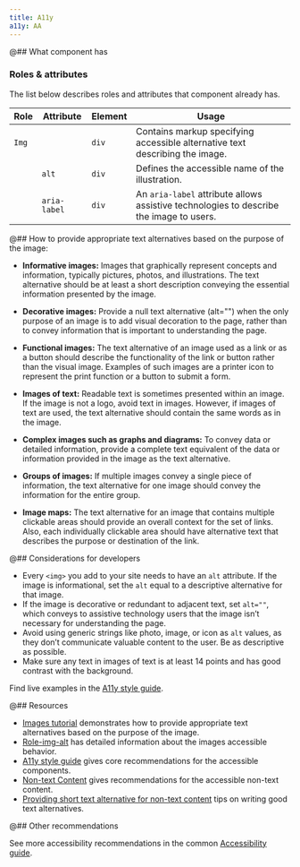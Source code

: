 ```yaml
---
title: A11y
a11y: AA
---
```


@## What component has

### Roles & attributes

The list below describes roles and attributes that component already has.

| Role  | Attribute    | Element | Usage                                                                                   |
| ----- | ------------ | ------- | --------------------------------------------------------------------------------------- |
| `Img` |              | `div`   | Contains markup specifying accessible alternative text describing the image.            |
|       | `alt`        | `div`   | Defines the accessible name of the illustration.                                        |
|       | `aria-label` | `div`   | An `aria-label` attribute allows assistive technologies to describe the image to users. |

@## How to provide appropriate text alternatives based on the purpose of the image:

- **Informative images:** Images that graphically represent concepts and information, typically pictures, photos, and illustrations. The text alternative should be at least a short description conveying the essential information presented by the image.

- **Decorative images:** Provide a null text alternative (alt="") when the only purpose of an image is to add visual decoration to the page, rather than to convey information that is important to understanding the page.

- **Functional images:** The text alternative of an image used as a link or as a button should describe the functionality of the link or button rather than the visual image. Examples of such images are a printer icon to represent the print function or a button to submit a form.

- **Images of text:** Readable text is sometimes presented within an image. If the image is not a logo, avoid text in images. However, if images of text are used, the text alternative should contain the same words as in the image.

- **Complex images such as graphs and diagrams:** To convey data or detailed information, provide a complete text equivalent of the data or information provided in the image as the text alternative.

- **Groups of images:** If multiple images convey a single piece of information, the text alternative for one image should convey the information for the entire group.

- **Image maps:** The text alternative for an image that contains multiple clickable areas should provide an overall context for the set of links. Also, each individually clickable area should have alternative text that describes the purpose or destination of the link.

@## Considerations for developers

- Every `<img>` you add to your site needs to have an `alt` attribute. If the image is informational, set the `alt` equal to a descriptive alternative for that image.
- If the image is decorative or redundant to adjacent text, set `alt=""`, which conveys to assistive technology users that the image isn’t necessary for understanding the page.
- Avoid using generic strings like photo, image, or icon as `alt` values, as they don’t communicate valuable content to the user. Be as descriptive as possible.
- Make sure any text in images of text is at least 14 points and has good contrast with the background.

Find live examples in the [A11y style guide](https://a11y-style-guide.com/style-guide/section-media.html#kssref-media-images).

@## Resources

- [Images tutorial](https://www.w3.org/WAI/tutorials/images/) demonstrates how to provide appropriate text alternatives based on the purpose of the image.
- [Role-img-alt](https://www.digitala11y.com/academy/role-img-alt/) has detailed information about the images accessible behavior.
- [A11y style guide](https://a11y-style-guide.com/style-guide/section-general.html) gives core recommendations for the accessible components.
- [Non-text Content](https://www.w3.org/WAI/WCAG21/quickref/?showtechniques=131#text-alternatives) gives recommendations for the accessible non-text content.
- [Providing short text alternative for non-text content](https://www.w3.org/WAI/WCAG21/Techniques/general/G94) tips on writing good text alternatives.

@## Other recommendations

See more accessibility recommendations in the common [Accessibility guide](/core-principles/a11y/).
